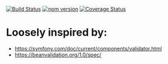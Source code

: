 [![Build Status](https://travis-ci.org/stopsopa/validator.svg?branch=v0.0.58)](https://travis-ci.org/stopsopa/validator)
[![npm version](https://badge.fury.io/js/%40stopsopa%2Fvalidator.svg)](https://badge.fury.io/js/%40stopsopa%2Fvalidator)
[![Coverage Status](https://coveralls.io/repos/github/stopsopa/validator/badge.svg?branch=v0.0.58)](https://coveralls.io/github/stopsopa/validator?branch=v0.0.58)

# Loosely inspired by:
- https://symfony.com/doc/current/components/validator.html
- https://beanvalidation.org/1.0/spec/


